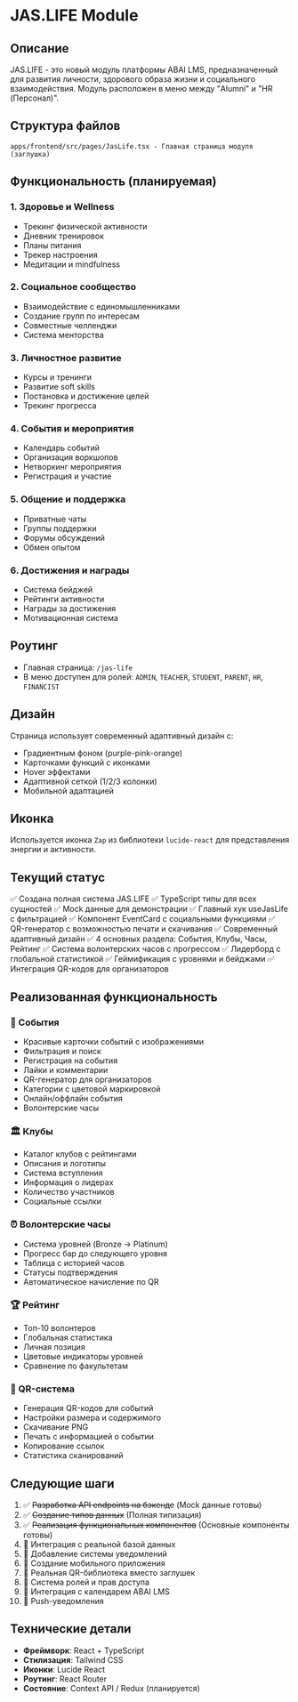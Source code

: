 # JAS.LIFE Module

## Описание

JAS.LIFE - это новый модуль платформы ABAI LMS, предназначенный для развития личности, здорового образа жизни и социального взаимодействия. Модуль расположен в меню между "Alumni" и "HR (Персонал)".

## Структура файлов

```
apps/frontend/src/pages/JasLife.tsx - Главная страница модуля (заглушка)
```

## Функциональность (планируемая)

### 1. Здоровье и Wellness
- Трекинг физической активности
- Дневник тренировок
- Планы питания
- Трекер настроения
- Медитации и mindfulness

### 2. Социальное сообщество
- Взаимодействие с единомышленниками
- Создание групп по интересам
- Совместные челленджи
- Система менторства

### 3. Личностное развитие
- Курсы и тренинги
- Развитие soft skills
- Постановка и достижение целей
- Трекинг прогресса

### 4. События и мероприятия
- Календарь событий
- Организация воркшопов
- Нетворкинг мероприятия
- Регистрация и участие

### 5. Общение и поддержка
- Приватные чаты
- Группы поддержки
- Форумы обсуждений
- Обмен опытом

### 6. Достижения и награды
- Система бейджей
- Рейтинги активности
- Награды за достижения
- Мотивационная система

## Роутинг

- Главная страница: `/jas-life`
- В меню доступен для ролей: `ADMIN`, `TEACHER`, `STUDENT`, `PARENT`, `HR`, `FINANCIST`

## Дизайн

Страница использует современный адаптивный дизайн с:
- Градиентным фоном (purple-pink-orange)
- Карточками функций с иконками
- Hover эффектами
- Адаптивной сеткой (1/2/3 колонки)
- Мобильной адаптацией

## Иконка

Используется иконка `Zap` из библиотеки `lucide-react` для представления энергии и активности.

## Текущий статус

✅ Создана полная система JAS.LIFE
✅ TypeScript типы для всех сущностей
✅ Mock данные для демонстрации
✅ Главный хук useJasLife с фильтрацией
✅ Компонент EventCard с социальными функциями
✅ QR-генератор с возможностью печати и скачивания
✅ Современный адаптивный дизайн
✅ 4 основных раздела: События, Клубы, Часы, Рейтинг
✅ Система волонтерских часов с прогрессом
✅ Лидерборд с глобальной статистикой
✅ Геймификация с уровнями и бейджами
✅ Интеграция QR-кодов для организаторов

## Реализованная функциональность

### 🎯 События
- Красивые карточки событий с изображениями
- Фильтрация и поиск
- Регистрация на события
- Лайки и комментарии
- QR-генератор для организаторов
- Категории с цветовой маркировкой
- Онлайн/оффлайн события
- Волонтерские часы

### 🏛️ Клубы
- Каталог клубов с рейтингами
- Описания и логотипы
- Система вступления
- Информация о лидерах
- Количество участников
- Социальные ссылки

### ⏰ Волонтерские часы
- Система уровней (Bronze → Platinum)
- Прогресс бар до следующего уровня
- Таблица с историей часов
- Статусы подтверждения
- Автоматическое начисление по QR

### 🏆 Рейтинг
- Топ-10 волонтеров
- Глобальная статистика
- Личная позиция
- Цветовые индикаторы уровней
- Сравнение по факультетам

### 📱 QR-система
- Генерация QR-кодов для событий
- Настройки размера и содержимого
- Скачивание PNG
- Печать с информацией о событии
- Копирование ссылок
- Статистика сканирований

## Следующие шаги

1. ✅ ~~Разработка API endpoints на бэкенде~~ (Mock данные готовы)
2. ✅ ~~Создание типов данных~~ (Полная типизация)
3. ✅ ~~Реализация функциональных компонентов~~ (Основные компоненты готовы)
4. 🔄 Интеграция с реальной базой данных
5. 🔄 Добавление системы уведомлений  
6. 🔄 Создание мобильного приложения
7. 🔄 Реальная QR-библиотека вместо заглушек
8. 🔄 Система ролей и прав доступа
9. 🔄 Интеграция с календарем ABAI LMS
10. 🔄 Push-уведомления

## Технические детали

- **Фреймворк**: React + TypeScript
- **Стилизация**: Tailwind CSS
- **Иконки**: Lucide React
- **Роутинг**: React Router
- **Состояние**: Context API / Redux (планируется)
